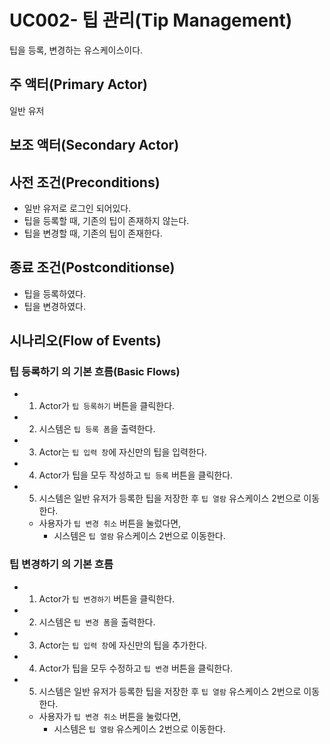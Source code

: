 # UC002- 팁 관리(Tip Management)
팁을 등록, 변경하는 유스케이스이다.

## 주 액터(Primary Actor)
일반 유저

## 보조 액터(Secondary Actor)

## 사전 조건(Preconditions)
- 일반 유저로 로그인 되어있다.
- 팁을 등록할 때, 기존의 팁이 존재하지 않는다.
- 팁을 변경할 때, 기존의 팁이 존재한다.

## 종료 조건(Postconditionse)
- 팁을 등록하였다.
- 팁을 변경하였다.

## 시나리오(Flow of Events)

### **팁 등록하기** 의 기본 흐름(Basic Flows)
- 1. Actor가 `팁 등록하기` 버튼을 클릭한다.
- 2. 시스템은 `팁 등록 폼`을 출력한다.
- 3. Actor는 `팁 입력 창`에 자신만의 팁을 입력한다.
- 4. Actor가 팁을 모두 작성하고 `팁 등록` 버튼을 클릭한다.
- 5. 시스템은 일반 유저가 등록한 팁을 저장한 후 `팁 열람` 유스케이스 2번으로 이동한다.
    - 사용자가 `팁 변경 취소` 버튼을 눌렀다면,
        - 시스템은 `팁 열람` 유스케이스 2번으로 이동한다.
        
### **팁 변경하기** 의 기본 흐름
- 1. Actor가 `팁 변경하기` 버튼을 클릭한다.
- 2. 시스템은 `팁 변경 폼`을 출력한다.
- 3. Actor는 `팁 입력 창`에 자신만의 팁을 추가한다.
- 4. Actor가 팁을 모두 수정하고 `팁 변경` 버튼을 클릭한다.
- 5. 시스템은 일반 유저가 등록한 팁을 저장한 후 `팁 열람` 유스케이스 2번으로 이동한다.
    - 사용자가 `팁 변경 취소` 버튼을 눌렀다면,
        - 시스템은 `팁 열람` 유스케이스 2번으로 이동한다.